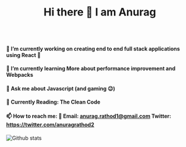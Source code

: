 <h1 align="center">
    Hi there 👋 I am Anurag
</h1>

<br />
<br />



#### 🔭 I’m currently working on creating end to end full stack applications using React 🤩



#### 🌱 I’m currently learning More about performance improvement and Webpacks


#### 💬 Ask me about Javascript (and gaming 😉) 

#### 📖 Currently Reading: The Clean Code

#### 📫 How to reach me: 📧 Email: anurag.rathod1@gmail.com Twitter: https://twitter.com/anuragrathod2

![Github stats](https://github-readme-stats.vercel.app/api?username=Anurag-spec)
